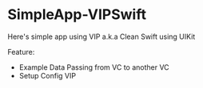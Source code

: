 # SimpleApp-VIPSwift
Here's simple app using VIP a.k.a Clean Swift using UIKit

Feature:
- Example Data Passing from VC to another VC
- Setup Config VIP

